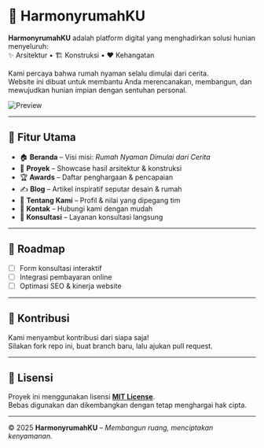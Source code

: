 # 🏡 HarmonyrumahKU

**HarmonyrumahKU** adalah platform digital yang menghadirkan solusi hunian menyeluruh:  
✨ Arsitektur • 🏗️ Konstruksi • ❤️ Kehangatan

Kami percaya bahwa rumah nyaman selalu dimulai dari cerita.  
Website ini dibuat untuk membantu Anda merencanakan, membangun, dan mewujudkan hunian impian dengan sentuhan personal.

![Preview](./screenshot.png)

---

## 🚀 Fitur Utama

- 🏠 **Beranda** – Visi misi: _Rumah Nyaman Dimulai dari Cerita_
- 📂 **Proyek** – Showcase hasil arsitektur & konstruksi
- 🏆 **Awards** – Daftar penghargaan & pencapaian
- ✍️ **Blog** – Artikel inspiratif seputar desain & rumah
- 👥 **Tentang Kami** – Profil & nilai yang dipegang tim
- 💌 **Kontak** – Hubungi kami dengan mudah
- 🤝 **Konsultasi** – Layanan konsultasi langsung

---

## 📌 Roadmap

- [ ] Form konsultasi interaktif
- [ ] Integrasi pembayaran online
- [ ] Optimasi SEO & kinerja website

---

## 🤝 Kontribusi

Kami menyambut kontribusi dari siapa saja!  
Silakan fork repo ini, buat branch baru, lalu ajukan pull request.

---

## 📄 Lisensi

Proyek ini menggunakan lisensi **[MIT License](LICENSE)**.  
Bebas digunakan dan dikembangkan dengan tetap menghargai hak cipta.

---

© 2025 **HarmonyrumahKU** – _Membangun ruang, menciptakan kenyamanan._

